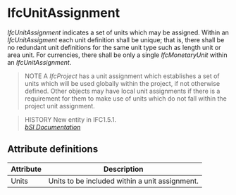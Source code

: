 IfcUnitAssignment
=================
_IfcUnitAssignment_ indicates a set of units which may be assigned. Within an
_IfcUnitAssigment_ each unit definition shall be unique; that is, there shall
be no redundant unit definitions for the same unit type such as length unit or
area unit. For currencies, there shall be only a single _IfcMonetaryUnit_
within an _IfcUnitAssignment_.  
  
> NOTE  A _IfcProject_ has a unit assignment which establishes a set of units
> which will be used globally within the project, if not otherwise defined.
> Other objects may have local unit assignments if there is a requirement for
> them to make use of units which do not fall within the project unit
> assignment.  
  
> HISTORY  New entity in IFC1.5.1.  
[ _bSI
Documentation_](https://standards.buildingsmart.org/IFC/DEV/IFC4_2/FINAL/HTML/schema/ifcmeasureresource/lexical/ifcunitassignment.htm)


Attribute definitions
---------------------
| Attribute   | Description                                    |
|-------------|------------------------------------------------|
| Units       | Units to be included within a unit assignment. |

